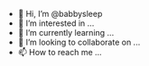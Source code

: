 - 👋 Hi, I’m @babbysleep
- 👀 I’m interested in ...
- 🌱 I’m currently learning ...
- 💞️ I’m looking to collaborate on ...
- 📫 How to reach me ...

<!---
babbysleep/babbysleep is a ✨ special ✨ repository because its `README.md` (this file) appears on your GitHub profile.
You can click the Preview link to take a look at your changes.
--->
